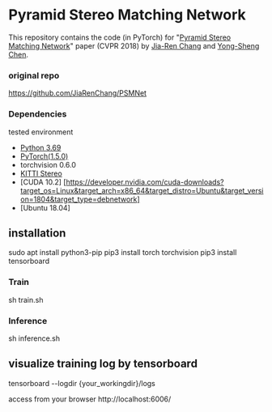 # Pyramid Stereo Matching Network

This repository contains the code (in PyTorch) for "[Pyramid Stereo Matching Network](https://arxiv.org/abs/1803.08669)" paper (CVPR 2018) by [Jia-Ren Chang](https://jiarenchang.github.io/) and [Yong-Sheng Chen](https://people.cs.nctu.edu.tw/~yschen/).


### original repo
https://github.com/JiaRenChang/PSMNet


### Dependencies
tested environment

- [Python 3.69](https://www.python.org/downloads/)
- [PyTorch(1.5.0)](http://pytorch.org)
- torchvision 0.6.0
- [KITTI Stereo](http://www.cvlibs.net/datasets/kitti/eval_stereo.php)
- [CUDA 10.2] [https://developer.nvidia.com/cuda-downloads?target_os=Linux&target_arch=x86_64&target_distro=Ubuntu&target_version=1804&target_type=debnetwork]
- [Ubuntu 18.04]



## installation
sudo apt install python3-pip
pip3 install torch torchvision
pip3 install tensorboard



### Train
sh train.sh

### Inference
sh inference.sh

## visualize training log by tensorboard
tensorboard --logdir {your_workingdir}/logs

access from your browser
http://localhost:6006/